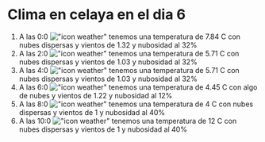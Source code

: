 # Clima en celaya en el dia 6

1. A las 0:0 !["icon weather"](http://openweathermap.org/img/w/03n.png) tenemos una temperatura de 7.84 C con nubes dispersas y  vientos de 1.32 y nubosidad al 32%
1. A las 2:0 !["icon weather"](http://openweathermap.org/img/w/03n.png) tenemos una temperatura de 5.71 C con nubes dispersas y  vientos de 1.03 y nubosidad al 32%
1. A las 4:0 !["icon weather"](http://openweathermap.org/img/w/03n.png) tenemos una temperatura de 5.71 C con nubes dispersas y  vientos de 1.03 y nubosidad al 32%
1. A las 6:0 !["icon weather"](http://openweathermap.org/img/w/02n.png) tenemos una temperatura de 4.45 C con algo de nubes y  vientos de 1.22 y nubosidad al 12%
1. A las 8:0 !["icon weather"](http://openweathermap.org/img/w/03n.png) tenemos una temperatura de 4 C con nubes dispersas y  vientos de 1 y nubosidad al 40%
1. A las 10:0 !["icon weather"](http://openweathermap.org/img/w/03d.png) tenemos una temperatura de 12 C con nubes dispersas y  vientos de 1 y nubosidad al 40%
